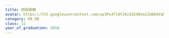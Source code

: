 ```yaml
---
title: 岡田直観
avatar: https://lh3.googleusercontent.com/up3Ps4flOYJKz2GI98Va1IUQ04VqN0abMt8G_m1wQJpHyN05NtIRQ7CiTybfrKwTq8OqcfNDFQaIY9K2cYwHcbd9pCoY8QS-_8zOzDbYnkVcruE9WCLj5u-uu2YX34Rurmm-lVmpLmYnACw4f2SZwiobctWXXd4eNf0D3I6xvlqobazR3B1g8uPdcvNV1_M9HV-YeZWjevrFvek6QUDwYdFGNwWu7kjJnd6OvKNe8a8fejrm2iE2FAx5ogYIPdvJLbcdo6Gz4ODZ69SgKsj5h5-C060Rl-BIuJlDBMdblVcMpWCZmw7HuwVmHzmw8jCj-O1rVy6cKv8xK9vBog4er53uPMWlwMwxFNdpayrDQnmyKZRdaEVCJh3Ah81LfpS1sArd-CGzSg-1PGJVEMJ33MOib_0CBy4GlapGZCPM0Qi6kw6S8nLWL9ZYZWcX-m-gyuoFVXSZMsezyrmtC6jO7ljsoml8OBifnoYKuWx7-LkL46xpgGGuOpgL_LRWQZwJB2GsWC7keP29uo4SjeHTl5XV5HbRJNxvHtj2hkbxPZHwUkzlC5wHCAfEaeYE9GY4maptP43nLTg379TROkQOFV3-fBHvGDsk6-xTisUcg59VwONQzA=p-s300
category: 99_OB
class: 11
year_of_graduation: 2018
---
```


